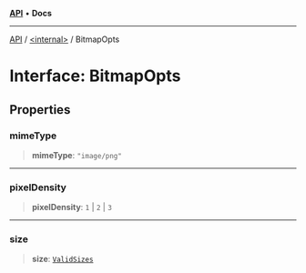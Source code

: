 [**API**](../../README.md) • **Docs**

***

[API](../../README.md) / [\<internal\>](../README.md) / BitmapOpts

# Interface: BitmapOpts

## Properties

### mimeType

> **mimeType**: `"image/png"`

***

### pixelDensity

> **pixelDensity**: `1` \| `2` \| `3`

***

### size

> **size**: [`ValidSizes`](../type-aliases/ValidSizes.md)
